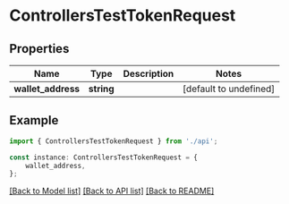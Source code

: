 # ControllersTestTokenRequest


## Properties

Name | Type | Description | Notes
------------ | ------------- | ------------- | -------------
**wallet_address** | **string** |  | [default to undefined]

## Example

```typescript
import { ControllersTestTokenRequest } from './api';

const instance: ControllersTestTokenRequest = {
    wallet_address,
};
```

[[Back to Model list]](../README.md#documentation-for-models) [[Back to API list]](../README.md#documentation-for-api-endpoints) [[Back to README]](../README.md)
